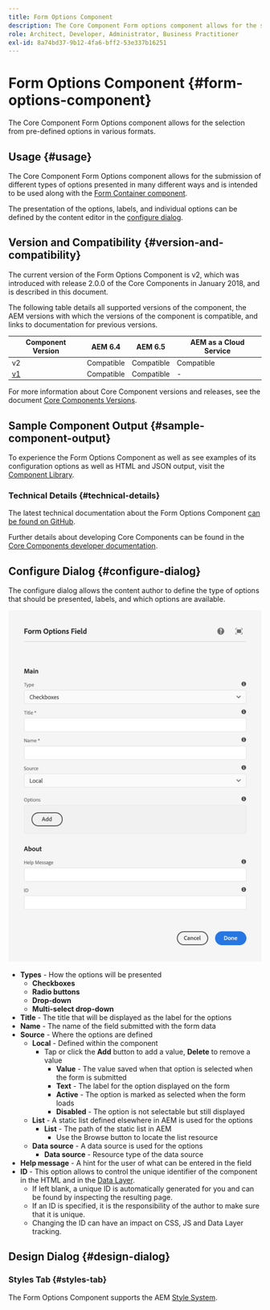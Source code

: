 ```yaml
---
title: Form Options Component
description: The Core Component Form options component allows for the selection from pre-defined options in various formats.
role: Architect, Developer, Administrator, Business Practitioner
exl-id: 8a74bd37-9b12-4fa6-bff2-53e337b16251
---
```

# Form Options Component {#form-options-component}

The Core Component Form Options component allows for the selection from pre-defined options in various formats.

## Usage {#usage}

The Core Component Form Options component allows for the submission of different types of options presented in many different ways and is intended to be used along with the [Form Container component](form-container.md).

The presentation of the options, labels, and individual options can be defined by the content editor in the [configure dialog](#configure-dialog).

## Version and Compatibility {#version-and-compatibility}

The current version of the Form Options Component is v2, which was introduced with release 2.0.0 of the Core Components in January 2018, and is described in this document.

The following table details all supported versions of the component, the AEM versions with which the versions of the component is compatible, and links to documentation for previous versions.

|Component Version|AEM 6.4|AEM 6.5|AEM as a Cloud Service|
|--- |--- |--- |---|
|v2|Compatible|Compatible|Compatible|
|[v1](/help/components/v1/form-options-v1.md)|Compatible|Compatible|-|

For more information about Core Component versions and releases, see the document [Core Components Versions](/help/versions.md).

## Sample Component Output {#sample-component-output}

To experience the Form Options Component as well as see examples of its configuration options as well as HTML and JSON output, visit the [Component Library](https://adobe.com/go/aem_cmp_library_form_options).

### Technical Details {#technical-details}

The latest technical documentation about the Form Options Component [can be found on GitHub](https://adobe.com/go/aem_cmp_tech_form_options_v2).

Further details about developing Core Components can be found in the [Core Components developer documentation](/help/developing/overview.md).

## Configure Dialog {#configure-dialog}

The configure dialog allows the content author to define the type of options that should be presented, labels, and which options are available.

![Form Options Component's edit dialog](/help/assets/form-options-edit.png)

* **Types** - How the options will be presented
  * **Checkboxes**
  * **Radio buttons**
  * **Drop-down**
  * **Multi-select drop-down**
* **Title** - The title that will be displayed as the label for the options
* **Name** - The name of the field submitted with the form data
* **Source** - Where the options are defined
  * **Local** - Defined within the component
    * Tap or click the **Add** button to add a value, **Delete** to remove a value
      * **Value** - The value saved when that option is selected when the form is submitted
      * **Text** - The label for the option displayed on the form
      * **Active** - The option is marked as selected when the form loads
      * **Disabled** - The option is not selectable but still displayed
  * **List** - A static list defined elsewhere in AEM is used for the options
    * **List** - The path of the static list in AEM
      * Use the Browse button to locate the list resource
  * **Data source** - A data source is used for the options
    * **Data source** - Resource type of the data source
* **Help message** - A hint for the user of what can be entered in the field
* **ID** - This option allows to control the unique identifier of the component in the HTML and in the [Data Layer](/help/developing/data-layer/overview.md).
  * If left blank, a unique ID is automatically generated for you and can be found by inspecting the resulting page.
  * If an ID is specified, it is the responsibility of the author to make sure that it is unique.
  * Changing the ID can have an impact on CSS, JS and Data Layer tracking.

## Design Dialog {#design-dialog}

### Styles Tab {#styles-tab}

The Form Options Component supports the AEM [Style System](/help/get-started/authoring.md#component-styling).
